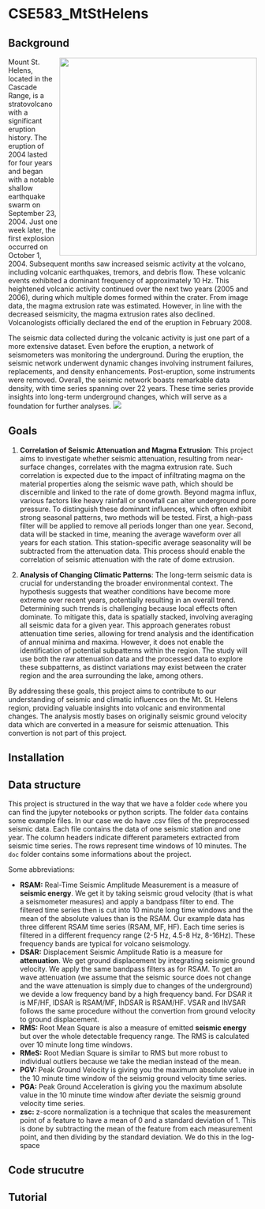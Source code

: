 # CSE583_MtStHelens

## Background
<img align="right" width="400" src=https://github.com/CSE583MtStHelens/CSE583_MtStHelens/assets/107423514/87e29a01-e5bd-45ab-be13-c0c8d70b653f>
Mount St. Helens, located in the Cascade Range, is a stratovolcano with a significant eruption history. The eruption of 2004 lasted for four years and began with a notable shallow earthquake swarm on September 23, 2004. Just one week later, the first explosion occurred on October 1, 2004. Subsequent months saw increased seismic activity at the volcano, including volcanic earthquakes, tremors, and debris flow. These volcanic events exhibited a dominant frequency of approximately 10 Hz. This heightened volcanic activity continued over the next two years (2005 and 2006), during which multiple domes formed within the crater. From image data, the magma extrusion rate was estimated. However, in line with the decreased seismicity, the magma extrusion rates also declined. Volcanologists officially declared the end of the eruption in February 2008.<br/>








The seismic data collected during the volcanic activity is just one part of a more extensive dataset. Even before the eruption, a network of seismometers was monitoring the underground. During the eruption, the seismic network underwent dynamic changes involving instrument failures, replacements, and density enhancements. Post-eruption, some instruments were removed. Overall, the seismic network boasts remarkable data density, with time series spanning over 22 years. These time series provide insights into long-term underground changes, which will serve as a foundation for further analyses.
<img src=https://github.com/CSE583MtStHelens/CSE583_MtStHelens/assets/107423514/e48949a2-3148-4007-8dd9-0b0c07f8aaf5>


## Goals
1. **Correlation of Seismic Attenuation and Magma Extrusion**: This project aims to investigate whether seismic attenuation, resulting from near-surface changes, correlates with the magma extrusion rate. Such correlation is expected due to the impact of infiltrating magma on the material properties along the seismic wave path, which should be discernible and linked to the rate of dome growth. Beyond magma influx, various factors like heavy rainfall or snowfall can alter underground pore pressure. To distinguish these dominant influences, which often exhibit strong seasonal patterns, two methods will be tested. First, a high-pass filter will be applied to remove all periods longer than one year. Second, data will be stacked in time, meaning the average waveform over all years for each station. This station-specific average seasonality will be subtracted from the attenuation data. This process should enable the correlation of seismic attenuation with the rate of dome extrusion.<br>

2. **Analysis of Changing Climatic Patterns**: The long-term seismic data is crucial for understanding the broader environmental context. The hypothesis suggests that weather conditions have become more extreme over recent years, potentially resulting in an overall trend. Determining such trends is challenging because local effects often dominate. To mitigate this, data is spatially stacked, involving averaging all seismic data for a given year. This approach generates robust attenuation time series, allowing for trend analysis and the identification of annual minima and maxima. However, it does not enable the identification of potential subpatterns within the region. The study will use both the raw attenuation data and the processed data to explore these subpatterns, as distinct variations may exist between the crater region and the area surrounding the lake, among others.<br>

By addressing these goals, this project aims to contribute to our understanding of seismic and climatic influences on the Mt. St. Helens region, providing valuable insights into volcanic and environmental changes. The analysis mostly bases on originally seismic ground velocity data which are converted in a measure for seismic attenuation. This convertion is not part of this project.

## Installation

## Data structure
This project is structured in the way that we have a folder ```code``` where you can find the jupyter notebooks or python scripts. The folder ```data``` contains some example files. In our case we do have .csv files of the preprocessed seismic data. Each file contains the data of one seismic station and one year. The column headers indicate different parameters extracted from seismic time series. The rows represent time windows of 10 minutes. The ```doc``` folder contains some informations about the project.<br>

Some abbreviations:<br>
- **RSAM:** Real-Time Seismic Amplitude Measurement is a measure of **seismic energy**. We get it by taking seismic groud velocity (that is what a seismometer measures) and apply a bandpass filter to end. The filtered time series then is cut into 10 minute long time windows and the mean of the absolute values than is the RSAM. Our example data has three different RSAM time series (RSAM, MF, HF). Each time series is filtered in a different frequency range (2-5 Hz, 4.5-8 Hz, 8-16Hz). These frequency bands are typical for volcano seismology.
- **DSAR:** Displacement Seismic Amplitude Ratio is a measure for **attenuation**. We get ground displacement by integrating seismic ground velocity. We apply the same bandpass filters as for RSAM. To get an wave attenuation (we assume that the seismic source does not change and the wave attenuation is simply due to changes of the underground) we devide a low frequency band by a high frequency band. For DSAR it is MF/HF, lDSAR is RSAM/MF, lhDSAR is RSAM/HF. VSAR and lhVSAR follows the same procedure without the convertion from ground velocity to ground displacement.
- **RMS:** Root Mean Square is also a measure of emitted **seismic energy** but over the whole detectable frequency range. The RMS is calculated over 10 minute long time windows.
- **RMeS:** Root Median Square is similar to RMS but more robust to individual outliers because we take the median instead of the mean.
- **PGV:** Peak Ground Velocity is giving you the maximum absolute value in the 10 minute time window of the seismig ground velocity time series.
- **PGA:** Peak Ground Acceleration is giving you the maximum absolute value in the 10 minute time window after deviate the seismig ground velocity time series.
- **zsc:** z-score normalization is a technique that scales the measurement point of a feature to have a mean of 0 and a standard deviation of 1. This is done by subtracting the mean of the feature from each measurement point, and then dividing by the standard deviation. We do this in the log-space

## Code strucutre

## Tutorial
